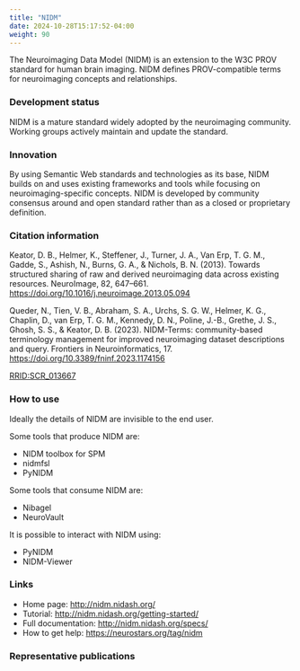 ```yaml
---
title: "NIDM"
date: 2024-10-28T15:17:52-04:00
weight: 90
---
```


The Neuroimaging Data Model (NIDM) is an extension to the W3C PROV standard for human brain imaging.  NIDM defines PROV-compatible terms for neuroimaging concepts and relationships.

### Development status

NIDM is a mature standard widely adopted by the neuroimaging community.  Working groups actively maintain and update the standard.

### Innovation

By using Semantic Web standards and technologies as its base, NIDM builds on and uses existing frameworks and tools while focusing on neuroimaging-specific concepts.  NIDM is developed by community consensus around and open standard rather than as a closed or proprietary definition.

### Citation information

Keator, D. B., Helmer, K., Steffener, J., Turner, J. A., Van Erp, T. G. M., Gadde, S., Ashish, N., Burns, G. A., & Nichols, B. N. (2013). Towards structured sharing of raw and derived neuroimaging data across existing resources. NeuroImage, 82, 647–661. https://doi.org/10.1016/j.neuroimage.2013.05.094

Queder, N., Tien, V. B., Abraham, S. A., Urchs, S. G. W., Helmer, K. G., Chaplin, D., van Erp, T. G. M., Kennedy, D. N., Poline, J.-B., Grethe, J. S., Ghosh, S. S., & Keator, D. B. (2023). NIDM-Terms: community-based terminology management for improved neuroimaging dataset descriptions and query. Frontiers in Neuroinformatics, 17. https://doi.org/10.3389/fninf.2023.1174156

[RRID:SCR_013667](https://scicrunch.org/resolver/RRID:SCR_013667)

### How to use

Ideally the details of NIDM are invisible to the end user.

Some tools that produce NIDM are:

- NIDM toolbox for SPM
- nidmfsl
- PyNIDM

Some tools that consume NIDM are:

- Nibagel
- NeuroVault

It is possible to interact with NIDM using:

- PyNIDM
- NIDM-Viewer

### Links

- Home page: http://nidm.nidash.org/
- Tutorial: http://nidm.nidash.org/getting-started/
- Full documentation: http://nidm.nidash.org/specs/
- How to get help: https://neurostars.org/tag/nidm

### Representative publications
